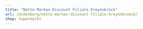 ```yaml
---
title: "Netto Marken-Discount Filiale Kreyenbrück"
url: /oldenburg/netto-marken-discount-filiale-kreyenbrueck/
shop: Supermarkt
---
```

